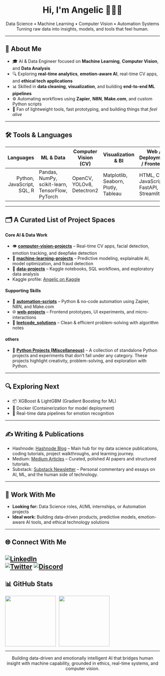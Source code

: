 <h1 align="center">Hi, I'm Angelic 👩🏾‍💻</h1>
<p align="center">
    Data Science • Machine Learning • Computer Vision • Automation Systems<br>
  Turning raw data into insights, models, and tools that feel human.
</p>

---

## 🧠 About Me

- 🎓 AI & Data Engineer focused on **Machine Learning**, **Computer Vision**, and **Data Analysis**
- 🔍 Exploring **real-time analytics**, **emotion-aware AI**, real-time CV apps, and **ethical tech applications**
- 📊 Skilled in **data cleaning**, **visualization**, and building **end-to-end ML pipelines**
- ⚙️ Automating workflows using **Zapier**, **N8N**, **Make.com**, and custom Python scripts
- 🧰 Fan of lightweight tools, fast prototyping, and building things that *feel alive*
---

## 🛠️ Tools & Languages

| Languages                      | ML & Data                                  | Computer Vision (CV)    | Visualization & BI                | Web / Deployment / Frontend          | Automation & Orchestration     | Productivity & Other Tools                       |
|-------------------------------:|-------------------------------------------|-------------------------|-----------------------------------|--------------------------------------|-------------------------------|--------------------------------------------------|
| Python, JavaScript, SQL, R     | Pandas, NumPy, scikit-learn, TensorFlow, PyTorch | OpenCV, YOLOv8, Detectron2 | Matplotlib, Seaborn, Plotly, Tableau | HTML, CSS, JavaScript, FastAPI, Streamlit | N8N, Zapier, Make.com         | Git, Hugging Face, API, Excel, Notion, MS Word |


---

## 🗂️ A Curated List of Project Spaces

#### Core AI & Data Work
- 👁️ [**computer-vision-projects**](https://github.com/visionbyangelic/computer-vision-projects) – Real-time CV apps, facial detection, emotion tracking, and deepfake detection  
- 🤖 [**machine-learning-projects**](https://github.com/visionbyangelic/machine-learning-projects) – Predictive modeling, explainable AI, model optimization, and fraud detection  
- 🧮 [**data-projects**](https://github.com/visionbyangelic/data-projects) – Kaggle notebooks, SQL workflows, and exploratory data analysis  
- Kaggle profile: [Angelic on Kaggle](https://www.kaggle.com/nerdyalgorithm)
    
#### Supporting Skills
- 🔁 [**automation-scripts**](https://github.com/visionbyangelic/automation-scripts) – Python & no-code automation using Zapier, N8N, and Make.com  
- 🌐 [**web-projects**](https://github.com/visionbyangelic/web-projects) – Frontend prototypes, UI experiments, and micro-interactions  
- 🧠 [**leetcode_solutions**](https://github.com/visionbyangelic/leetcode_solutions) – Clean & efficient problem-solving with algorithm notes  

#### others
- 🐍 [**Python Projects (Miscellaneous)**](https://github.com/visionbyangelic/other-projects) – A collection of standalone Python projects and experiments that don’t fall under any category. These projects highlight creativity, problem-solving, and exploration with Python.  
---

## 🔍 Exploring Next
- 📦 XGBoost & LightGBM (Gradient Boosting for ML)
- 🐳 Docker (Containerization for model deployment)
- 🔄 Real-time data pipelines for emotion recognition

---
## ✍️ Writing & Publications

- Hashnode: [Hashnode Blog](https://nerdyalgorithm.hashnode.dev/?source=top_nav_blog_home) – Main hub for my data science publications, coding tutorials, project walkthroughs, and learning journey.
- Medium: [Medium Articles](https://medium.com/@visionbyangelic) – Curated, polished AI papers and structured tutorials. 
- Substack: [Substack Newsletter](https://open.substack.com/pub/nerdyalgorithm) – Personal commentary and essays on AI, ML, and the human side of technology.


---
## 💼 Work With Me

- **Looking for:** Data Science roles, AI/ML internships, or Automation projects  
- **Ideal work:** Building data-driven products, predictive models, emotion-aware AI tools, and ethical technology solutions
---


## 🌐 Connect With Me

[![LinkedIn](https://img.shields.io/badge/LinkedIn-AngelicCharles-blue?style=flat-square&logo=linkedin)](https://www.linkedin.com/in/angeliccharles/)  
[![Twitter](https://img.shields.io/badge/Twitter-@visionbyangelic-1DA1F2?style=flat-square&logo=twitter)](https://twitter.com/visionbyangelic)
[![Discord](https://img.shields.io/badge/Discord-@nerdyalgorithm-blue?style=flat-square&logo=discord)](https://www.discord.com/nerdyalgorithm/)  
---



## 📊 GitHub Stats

<div style="display: flex; gap: 10px; flex-wrap: wrap;">

<img height="165" src="https://github-readme-stats.vercel.app/api?username=visionbyangelic&show_icons=true&theme=gotham&count_private=true&cache_seconds=3600" />

<img height="165" src="https://github-readme-stats.vercel.app/api/top-langs/?username=visionbyangelic&layout=compact&theme=radical&cache_seconds=3600" />

</div>

---


<p align="center">
Building data-driven and emotionally intelligent AI that bridges human insight with machine capability, grounded in ethics, real-time systems, and computer vision.
</p>
